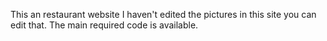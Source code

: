 This an restaurant website
I haven't edited the pictures in this site you can edit that. The main required code is available.
